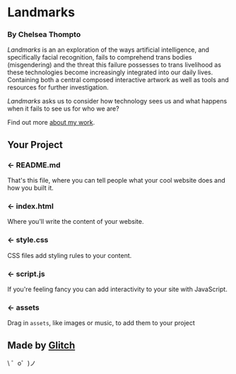 # Landmarks
### By Chelsea Thompto

*Landmarks* is an  an exploration of the ways artificial intelligence, and specifically facial recognition, fails to comprehend trans bodies (misgendering) and the threat this failure possesses to trans livelihood as these technologies become increasingly integrated into our daily lives. Containing both a central composed interactive artwork as well as tools and resources for further investigation. 



*Landmarks* asks us to consider how technology sees us and what happens when it fails to see us for who we are?

Find out more [about my work](https://www.chelsea.technology).


Your Project
------------

### ← README.md

That's this file, where you can tell people what your cool website does and how you built it.

### ← index.html

Where you'll write the content of your website. 

### ← style.css

CSS files add styling rules to your content.

### ← script.js

If you're feeling fancy you can add interactivity to your site with JavaScript.

### ← assets

Drag in `assets`, like images or music, to add them to your project

Made by [Glitch](https://glitch.com/)
-------------------

\ ゜o゜)ノ
